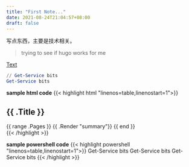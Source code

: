 ```yaml
---
title: "First Note..."
date: 2021-08-24T21:04:57+08:00
draft: false
---
```


 写点东西，主要是技术相关。

> trying to see if hugo works for me

[Text](https://www.gohugo.io "Title")


```powershell {linenos=table,linenostart=1}
// Get-Service bits
Get-Service bits
```

**sample html code**
{{< highlight html "linenos=table,linenostart=1">}}
<section id="main">
  <div>
   <h1 id="title">{{ .Title }}</h1>
    {{ range .Pages }}
        {{ .Render "summary"}}
    {{ end }}
  </div>
</section>
{{< /highlight >}}

**sample powershell code**
{{< highlight powershell "linenos=table,linenostart=1">}}
Get-Service bits
Get-Service bits
Get-Service bits
{{< /highlight >}}